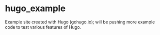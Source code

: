 # hugo_example
Example site created with Hugo (gohugo.io); will be pushing more example code to test various features of Hugo.
